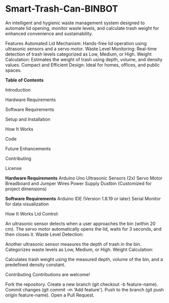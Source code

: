 # Smart-Trash-Can-BINBOT
An intelligent and hygienic waste management system designed to automate lid opening, monitor waste levels, and calculate trash weight for enhanced convenience and sustainability.

Features
Automated Lid Mechanism: Hands-free lid operation using ultrasonic sensors and a servo motor.
Waste Level Monitoring: Real-time detection of trash levels categorized as Low, Medium, or High.
Weight Calculation: Estimates the weight of trash using depth, volume, and density values.
Compact and Efficient Design: Ideal for homes, offices, and public spaces.

**Table of Contents**

Introduction

Hardware Requirements

Software Requirements

Setup and Installation

How It Works

Code

Future Enhancements

Contributing

License

**Hardware Requirements**
Arduino Uno
Ultrasonic Sensors (2x)
Servo Motor
Breadboard and Jumper Wires
Power Supply
Dustbin (Customized for project dimensions)


**Software Requirements**
Arduino IDE (Version 1.8.19 or later)
Serial Monitor for data visualization

How It Works
Lid Control:

An ultrasonic sensor detects when a user approaches the bin (within 20 cm).
The servo motor automatically opens the lid, waits for 3 seconds, and then closes it.
Waste Level Detection:

Another ultrasonic sensor measures the depth of trash in the bin.
Categorizes waste levels as Low, Medium, or High.
Weight Calculation:

Calculates trash weight using the measured depth, volume of the bin, and a predefined density constant.



Contributing
Contributions are welcome!

Fork the repository.
Create a new branch (git checkout -b feature-name).
Commit changes (git commit -m 'Add feature').
Push to the branch (git push origin feature-name).
Open a Pull Request.
